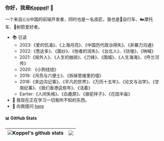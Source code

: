 ### 你好，我是[Koppel](https://zhoukunpeng.site)! 👋

一个来自🇨🇳中国的前端开发者，同时也是一名皮匠，我也是🚴自行车、🏍️摩托车、🏹️射箭爱好者。
- 📚 已读
  - 2023:《爱的饥渴》、《上海月亮》、《中国历代政治得失》、《非暴力沟通》
  - 2022:《悉达多》、《面纱》、《他者的消失》、《台北人》、《彷徨》、《呐喊》
  - 2021:《局外人》、《人生的枷锁》、《刀锋》、《围城》、《人生海海》、《呼兰河传》
  - 2020: 《小狗钱钱》
  - 2019:《月亮与六便士》、《拆掉思维里的墙》
  - 2018:《夹边沟记事》、《平凡的世界》、《万历十五年》、《论文与治学》、《甘南纪事》、《我们香港这些年》、《活着》
  - Earlier:《人间失格》、《白鹿原》、《骆驼祥子》、《花田半亩》
- 🌱 我现在正在学习一切我所不知的东西。
- 💬 向我提问 [here](https://github.com/Koppel-Zhou/Koppel-Zhou/issues)

#### 📊 GitHub Stats
|<img align="top" src="https://github-readme-stats.vercel.app/api?username=Koppel-Zhou&show_icons=true&include_all_commits=true&theme=graywhite&hide_border=true" alt="Koppel's github stats" />|<img align="top" src="https://github-readme-stats.vercel.app/api/top-langs/?username=Koppel-Zhou&layout=compact&theme=graywhite&hide_border=true" />|
|-|-|
  
  
